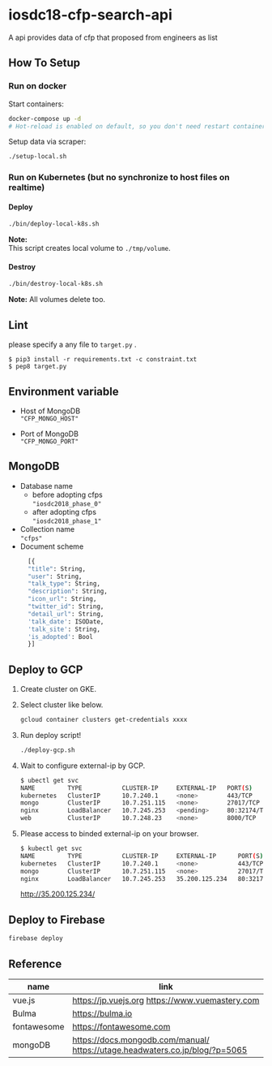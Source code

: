 # iosdc18-cfp-search-api

A api provides data of cfp that proposed from engineers as list

## How To Setup

### Run on docker

Start containers:

```bash
docker-compose up -d
# Hot-reload is enabled on default, so you don't need restart containers in most case.
```

Setup data via scraper:

```bash
./setup-local.sh
```

### Run on Kubernetes (but no synchronize to host files on realtime)

#### Deploy

```bash
./bin/deploy-local-k8s.sh
```

**Note:**  
This script creates local volume to `./tmp/volume`.

#### Destroy

```bash
./bin/destroy-local-k8s.sh
```

**Note:**
All volumes delete too.

## Lint

please specify a any file to `target.py` .
```
$ pip3 install -r requirements.txt -c constraint.txt
$ pep8 target.py
```

## Environment variable
* Host of MongoDB  
 `"CFP_MONGO_HOST"`
 
* Port of MongoDB  
 `"CFP_MONGO_PORT"`
 
## MongoDB
* Database name
  * before adopting cfps  
    `"iosdc2018_phase_0"`
  * after adopting cfps  
    `"iosdc2018_phase_1"`
* Collection name  
    `"cfps"`
* Document scheme
  ```python
    [{
    "title": String,
    "user": String,
    "talk_type": String,
    "description": String,
    "icon_url": String,
    "twitter_id": String,
    "detail_url": String,
    'talk_date': ISODate,
    'talk_site': String,
    'is_adopted': Bool
    }]
  ```

## Deploy to GCP

1. Create cluster on GKE.
2. Select cluster like below.
    ```sh
    gcloud container clusters get-credentials xxxx
    ```

3. Run deploy script!

    ```sh
    ./deploy-gcp.sh
    ```
4. Wait to configure external-ip by GCP.
    ```sh
    $ ubectl get svc
    NAME         TYPE           CLUSTER-IP     EXTERNAL-IP   PORT(S)        AGE
    kubernetes   ClusterIP      10.7.240.1     <none>        443/TCP        7m
    mongo        ClusterIP      10.7.251.115   <none>        27017/TCP      10s
    nginx        LoadBalancer   10.7.245.253   <pending>     80:32174/TCP   9s
    web          ClusterIP      10.7.248.23    <none>        8000/TCP       9s
    ```

5. Please access to binded external-ip on your browser.
    ```sh
    $ kubectl get svc
    NAME         TYPE           CLUSTER-IP     EXTERNAL-IP      PORT(S)        AGE
    kubernetes   ClusterIP      10.7.240.1     <none>           443/TCP        9m
    mongo        ClusterIP      10.7.251.115   <none>           27017/TCP      2m
    nginx        LoadBalancer   10.7.245.253   35.200.125.234   80:32174/TCP   1m
    ```

    http://35.200.125.234/

## Deploy to Firebase

```sh
firebase deploy
```

## Reference

| name | link |
|-------|-------|
|vue.js | https://jp.vuejs.org https://www.vuemastery.com |
|Bulma | https://bulma.io |
| fontawesome | https://fontawesome.com |
| mongoDB | https://docs.mongodb.com/manual/ https://utage.headwaters.co.jp/blog/?p=5065 |
